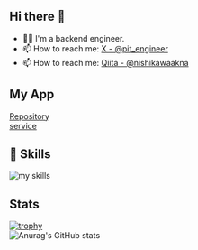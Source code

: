 ## Hi there 👋
- 🧑‍💻 I'm a backend engineer.
- 📫 How to reach me: [X - @pit_engineer](https://twitter.com/pit_engineer)
- 📫 How to reach me: [Qiita - @nishikawaakna](https://qiita.com/nishikawaakna)　<br>
## My App
[Repository](https://github.com/nishikawa-na/busakawa_photo) <br>
[service](https://busakawa.com/) <br>
## 🌱 Skills
<img alt="my skills" src="https://skillicons.dev/icons?theme=dark&perline=7&i=ruby,rails,html,css,js,docker,linux,aws,figma" /> <br>
## Stats
[![trophy](https://github-profile-trophy.vercel.app/?username=nishikawa-na)](https://github.com/ryo-ma/github-profile-trophy) <br>
![Anurag's GitHub stats](https://github-readme-stats.vercel.app/api?username=nishikawa-na&show_icons=true&theme=radical)
